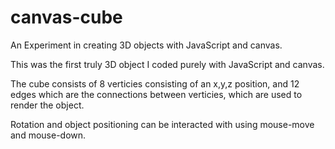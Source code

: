 # canvas-cube
An Experiment in creating 3D objects with JavaScript and canvas.

This was the first truly 3D object I coded purely with JavaScript and canvas.

The cube consists of 8 verticies consisting of an x,y,z position, and 12 edges which are the connections between verticies, which are used to render the object.

Rotation and object positioning can be interacted with using mouse-move and mouse-down.
